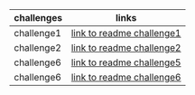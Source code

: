 | challenges | links                                     |
|------------|-------------------------------------------|
| challenge1 | [link to readme challenge1](READMEcc1.md) |
| challenge2 | [link to readme challenge2](READMEcc2.md) |
| challenge6 | [link to readme challenge5](READMEcc5.md) |
| challenge6 | [link to readme challenge6](readmecc6.md) |
